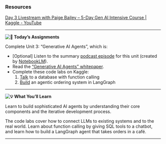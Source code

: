 ### Resources

[Day 3 Livestream with Paige Bailey – 5-Day Gen AI Intensive Course | Kaggle - YouTube](https://www.youtube.com/watch?v=HQUtMWoTAD4&list=PLqFaTIg4myu-b1PlxitQdY0UYIbys-2es&index=3&pp=iAQB)

---



**![🎒](https://fonts.gstatic.com/s/e/notoemoji/15.1/1f392/32.png) Today’s Assignments**

Complete Unit 3: “Generative AI Agents”, which is:

* [Optional] Listen to the summary [podcast episode](https://notifications.googleapis.com/email/redirect?t=AFG8qyXQMbxABmh0aQboJMRTyPetBfQuSYihHFmFwBVZ13AudN4MBwy7s8l_TXq54bP-v-eROIBvnRbeT6FB1BbyC67g4EEDCyEWC0K3UXmd_82RR85naR8eQ2QmUOkikh3k7Dxw9mNBaGZLxrkx10I35zb7K0cGUKS3svLgiEGkMGUUCkpt8jkToXNXCymPz20_UGhw7OQo4iEovBNIGYUlyB1MIxLKbFeksooswYvBEa1BpROVhELfT-hirZKnNt9T8FxY&r=eJzLKCkpKLbS16_MLy0p1UtK1fcwSY9KMXFyLnIJBACSrQmX&s=ALHZ2r4Kqb4hhevK5Nqejitqs99t) for this unit (created by [NotebookLM](https://notifications.googleapis.com/email/redirect?t=AFG8qyUCUOonL7McWHt5zncoPV0RksKmSuPpHyX3S2u3c9sqAHXQ5V6yy9CPQc7EU9QK0MzjssVKO65jUhdQwufef4FhDzn0oWnGpM20k_I7vDTx59cH7xaQW36GDD0PRBNe2r6JIOKAyzsi4f6j7Dsc8z4y34i4M3FrP-QE16tVEBQxDNz-ZubYe-Hx93lh18flli3LST5RmvDusV39aTIdDZDfNqj0uEPIk3sq5OPDu7i55lx543GopLLzwsSok4aaXxe5&r=eJzLKCkpKLbS18_LL0lNys_PzsnVS8_PT89J1QcAhrkJ4A&s=ALHZ2r4EiIXrUc6DBfdVtB2DFiEQ)).
* Read the [“Generative AI Agents” whitepaper](https://notifications.googleapis.com/email/redirect?t=AFG8qyU2M9n7by4eM2Rr5i1hjAyLp9OVcpNUfzsjcnjtU6h4_15rL0z1mhyjj0xuI6Y07GnsccC9EXVvwgnTzVj_D0keHj2Dr_swnMo6HzR_eood6T_SLM1SAN4CMQsrgM1SSU0NjqdPIH0KtNVDUIi7jDiiE9mjdB6uRqU3hqv270tL6E2LKCKZOV4NrqeF7Ca4cJ__jLT982Z2Ipe5kwbu_YHxgjAup5HaUCHgv2n6n6p0NVgMzy6snb6RSqUs6Mw5fqkY&r=eJzLKCkpKLbS1y8vL9fLTkxPz0nVS87P1S_PyCxJLUgsSC3STUxPzSspBgA02g9O&s=ALHZ2r5BtgatxE8QnhxFnarD7i9I).
* Complete these code labs on Kaggle:
  1. [Talk](https://notifications.googleapis.com/email/redirect?t=AFG8qyWTRB3ihJHTZHpXuayOOwB7dHnTKubP4dOatjTxBbytR9u7q4aKuQo6P2fNHJSqPaIhe3tBgSHldObmRgnNOo27dSLIMhiAwZ90Srf2hlHWXw7y2DrLee1yt_SE2NCy86_Xtsl03GOKQLiGYTryzpguzkdDVkk8uZYvjqw1dKRvGtzK8MdwSubMkS54FbEjD7BKw06ZyTn1ZeXzEo2x7P1sUy2RXtyi2U1u8n7Sv0kJYNxMcZJxr0s7gc3np9UYyg6b&r=eJwFwcENwCAIAMCJkEd_3YYgFaKiURrT7XunEXPfiOecVKmUJolHRx5ZsNOqtlWWYKYPLnhe57DhwNSaeYFjoRAqUKSbG9C0H9FDHiY&s=ALHZ2r5-COlY4bAIUkKSuau-rr-y) to a database with function calling
  2. [Build](https://notifications.googleapis.com/email/redirect?t=AFG8qyWu26e1nBZhhyC57S2GD9FFjNe0Jtf_PBI2IL0l3A5YK8ZolDX3VYkgHbVEpH3kQa5pQTZBQ6V_pPm1e70C_ojPKPYaoUMXFdA7qwOGQ2haSmIaAO__UMo_53OL7C5V3_u8KfMAyG0aqibrSZOiXEQmRwytUniy-GT5ggNFb2VOGKPLi0GBT52Xb8qhaUDHQ4MtNEC3cfHJzWJxKJzhexfeUBi8JD_NEi5RED1k2V7s_aEPomWKzE75zQalgaSzQ_4H&r=eJwFwcENwCAIAMCJkEd_3YYqAaOiURrS7Xun7uvciBGRGol0TnkOzLMwDtqtHuXNWOiDC5639lJNgAxI2ByiukInE9m0FH9ybxzU&s=ALHZ2r6QibhUOjRNjX5KesMFfYbI) an agentic ordering system in LangGraph


---



**![💡](https://fonts.gstatic.com/s/e/notoemoji/15.1/1f4a1/32.png) What You’ll Learn**

Learn to build sophisticated AI agents by understanding their core components and the iterative development process.

The code labs cover how to connect LLMs to existing systems and to the real world. Learn about function calling by giving SQL tools to a chatbot, and learn how to build a LangGraph agent that takes orders in a café.

---
